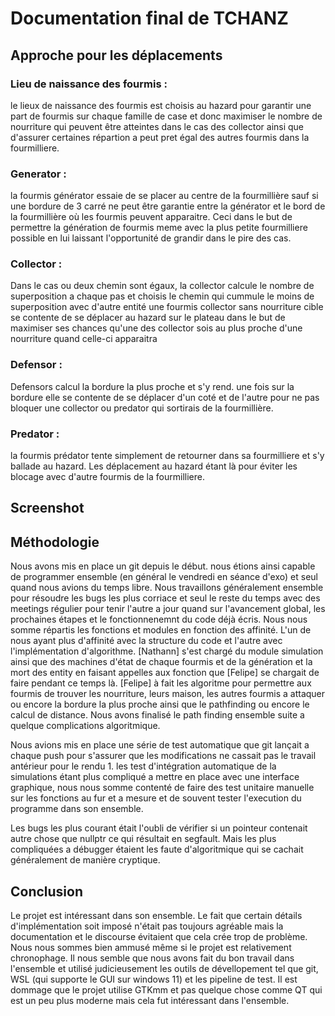 # Documentation final de TCHANZ
## Approche pour les déplacements
### Lieu de naissance des fourmis :
le lieux de naissance des fourmis est choisis au hazard pour garantir une part de fourmis sur chaque famille de case et donc maximiser le nombre de nourriture qui peuvent être atteintes dans le cas des collector ainsi que d'assurer certaines répartion a peut pret égal des autres fourmis dans la fourmilliere.

### Generator :
la fourmis générator essaie de se placer au centre de la fourmillière sauf si une bordure de 3 carré ne peut être garantie entre la générator et le bord de la fourmillière où les fourmis peuvent apparaitre. Ceci dans le but de permettre la génération de fourmis meme avec la plus petite fourmilliere possible en lui laissant l'opportunité de grandir dans le pire des cas.

### Collector :
Dans le cas ou deux chemin sont égaux, la collector calcule le nombre de superposition a chaque pas et choisis le chemin qui cummule le moins de superposition avec d'autre entité
une fourmis collector sans nourriture cible se contente de se déplacer au hazard sur le plateau dans le but de maximiser ses chances qu'une des collector sois au plus proche d'une nourriture quand celle-ci apparaitra

### Defensor :
Defensors calcul la bordure la plus proche et s'y rend. une fois sur la bordure elle se contente de se déplacer d'un coté et de l'autre pour ne pas bloquer une collector ou predator qui sortirais de la fourmillière.

### Predator :
la fourmis prédator tente simplement de retourner dans sa fourmilliere et s'y ballade au hazard. Les déplacement au hazard étant là pour éviter les blocage avec d'autre fourmis de la fourmilliere.

## Screenshot

## Méthodologie
Nous avons mis en place un git depuis le début. nous étions ainsi capable de programmer ensemble (en général le vendredi en séance d'exo) et seul quand nous avions du temps libre. Nous travaillons généralement ensemble pour résoudre les bugs les plus corriace et seul le reste du temps avec des meetings régulier pour tenir l'autre a jour quand sur l'avancement global, les prochaines étapes et le fonctionnenemnt du code déjà écris. Nous nous somme répartis les fonctions et modules en fonction des affinité. L'un de nous ayant plus d'affinité avec la structure du code et l'autre avec l'implémentation d'algorithme.
[Nathann] s'est chargé du module simulation ainsi que des machines d'état de chaque fourmis et de la génération et la mort des entity en faisant appelles aux fonction que [Felipe] se chargait de faire pendant ce temps là. [Felipe] à fait les algoritme pour permettre aux fourmis de trouver les nourriture, leurs maison, les autres fourmis a attaquer ou encore la bordure la plus proche ainsi que le pathfinding ou encore le calcul de distance. Nous avons finalisé le path finding ensemble suite a quelque complications algoritmique.

Nous avions mis en place une série de test automatique que git lançait a chaque push pour s'assurer que les modifications ne cassait pas le travail antérieur pour le rendu 1.
les test d'intégration automatique de la simulations étant plus compliqué a mettre en place avec une interface graphique, nous nous somme contenté de faire des test unitaire manuelle sur les fonctions au fur et a mesure et de souvent tester l'execution du programme dans son ensemble.

Les bugs les plus courant était l'oubli de vérifier si un pointeur contenait autre chose que nullptr ce qui résultait en segfault. Mais les plus compliquées a débugger étaient les faute d'algoritmique qui se cachait généralement de manière cryptique.

## Conclusion

Le projet est intéressant dans son ensemble. Le fait que certain détails d'implémentation soit imposé n'était pas toujours agréable mais la documentation et le discourse évitaient que cela crée trop de problème. Nous nous sommes bien ammusé même si le projet est relativement chronophage. Il nous semble que nous avons fait du bon travail dans l'ensemble et utilisé judicieusement les outils de dévellopement tel que git, WSL (qui supporte le GUI sur windows 11) et les pipeline de test. Il est dommage que le projet utilise GTKmm et pas quelque chose comme QT qui est un peu plus moderne mais cela fut intéressant dans l'ensemble.
